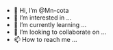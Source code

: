 - 👋 Hi, I’m @Mn-cota
- 👀 I’m interested in ...
- 🌱 I’m currently learning ...
- 💞️ I’m looking to collaborate on ...
- 📫 How to reach me ...

<!---
Mn-cota/Mn-cota is a ✨ special ✨ repository because its `README.md` (this file) appears on your GitHub profile.
You can click the Preview link to take a look at your changes.
--->
